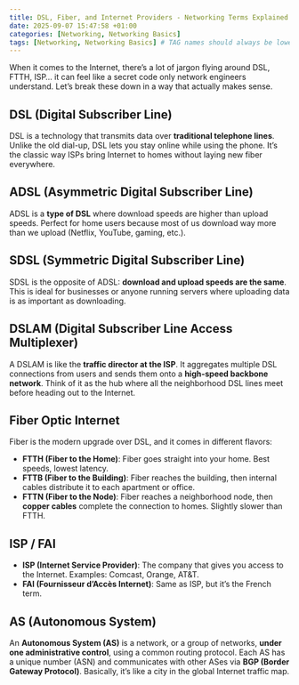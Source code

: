 ```yaml
---
title: DSL, Fiber, and Internet Providers - Networking Terms Explained
date: 2025-09-07 15:47:58 +01:00
categories: [Networking, Networking Basics]
tags: [Networking, Networking Basics] # TAG names should always be lowercase
---
```


When it comes to the Internet, there’s a lot of jargon flying around DSL, FTTH, ISP… it can feel like a secret code only network engineers understand. Let’s break these down in a way that actually makes sense.

## DSL (Digital Subscriber Line)

DSL is a technology that transmits data over **traditional telephone lines**. Unlike the old dial-up, DSL lets you stay online while using the phone. It’s the classic way ISPs bring Internet to homes without laying new fiber everywhere.

## ADSL (Asymmetric Digital Subscriber Line)

ADSL is a **type of DSL** where download speeds are higher than upload speeds. Perfect for home users because most of us download way more than we upload (Netflix, YouTube, gaming, etc.).

## SDSL (Symmetric Digital Subscriber Line)

SDSL is the opposite of ADSL: **download and upload speeds are the same**. This is ideal for businesses or anyone running servers where uploading data is as important as downloading.

## DSLAM (Digital Subscriber Line Access Multiplexer)

A DSLAM is like the **traffic director at the ISP**. It aggregates multiple DSL connections from users and sends them onto a **high-speed backbone network**. Think of it as the hub where all the neighborhood DSL lines meet before heading out to the Internet.

## Fiber Optic Internet

Fiber is the modern upgrade over DSL, and it comes in different flavors:

* **FTTH (Fiber to the Home)**: Fiber goes straight into your home. Best speeds, lowest latency.
* **FTTB (Fiber to the Building)**: Fiber reaches the building, then internal cables distribute it to each apartment or office.
* **FTTN (Fiber to the Node)**: Fiber reaches a neighborhood node, then **copper cables** complete the connection to homes. Slightly slower than FTTH.

## ISP / FAI

* **ISP (Internet Service Provider)**: The company that gives you access to the Internet. Examples: Comcast, Orange, AT\&T.
* **FAI (Fournisseur d’Accès Internet)**: Same as ISP, but it’s the French term.

## AS (Autonomous System)

An **Autonomous System (AS)** is a network, or a group of networks, **under one administrative control**, using a common routing protocol. Each AS has a unique number (ASN) and communicates with other ASes via **BGP (Border Gateway Protocol)**. Basically, it’s like a city in the global Internet traffic map.
